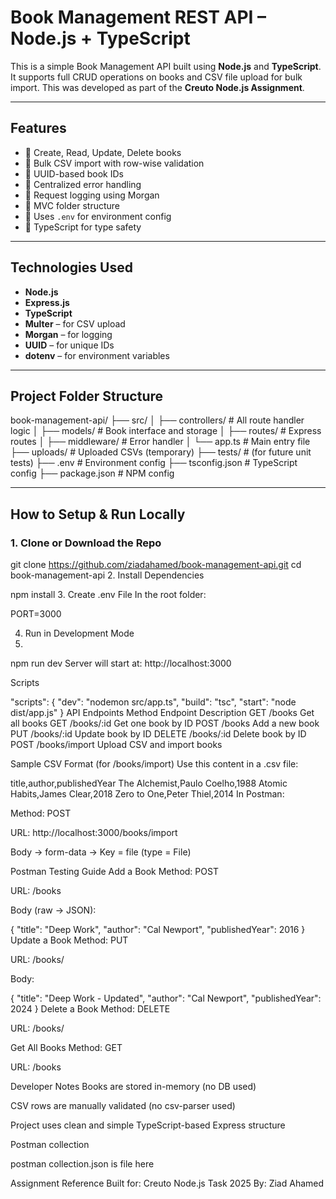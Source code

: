 # Book Management REST API – Node.js + TypeScript

This is a simple Book Management API built using **Node.js** and **TypeScript**. It supports full CRUD operations on books and CSV file upload for bulk import. This was developed as part of the **Creuto Node.js Assignment**.

---

##  Features

- 🔹 Create, Read, Update, Delete books
- 🔹 Bulk CSV import with row-wise validation
- 🔹 UUID-based book IDs
- 🔹 Centralized error handling
- 🔹 Request logging using Morgan
- 🔹 MVC folder structure
- 🔹 Uses `.env` for environment config
- 🔹 TypeScript for type safety

---

##  Technologies Used

- **Node.js**
- **Express.js**
- **TypeScript**
- **Multer** – for CSV upload
- **Morgan** – for logging
- **UUID** – for unique IDs
- **dotenv** – for environment variables

---

##  Project Folder Structure

book-management-api/
├── src/
│ ├── controllers/ # All route handler logic
│ ├── models/ # Book interface and storage
│ ├── routes/ # Express routes
│ ├── middleware/ # Error handler
│ └── app.ts # Main entry file
├── uploads/ # Uploaded CSVs (temporary)
├── tests/ # (for future unit tests)
├── .env # Environment config
├── tsconfig.json # TypeScript config
├── package.json # NPM config


---

##  How to Setup & Run Locally

### 1. Clone or Download the Repo


git clone https://github.com/ziadahamed/book-management-api.git
cd book-management-api
2. Install Dependencies

npm install
3. Create .env File
In the root folder:

PORT=3000

4. Run in Development Mode
5. 
npm run dev
Server will start at:
 http://localhost:3000

Scripts

"scripts": {
  "dev": "nodemon src/app.ts",
  "build": "tsc",
  "start": "node dist/app.js"
}
API Endpoints
Method	Endpoint	Description
GET	/books	Get all books
GET	/books/:id	Get one book by ID
POST	/books	Add a new book
PUT	/books/:id	Update book by ID
DELETE	/books/:id	Delete book by ID
POST	/books/import	Upload CSV and import books

Sample CSV Format (for /books/import)
Use this content in a .csv file:

title,author,publishedYear
The Alchemist,Paulo Coelho,1988
Atomic Habits,James Clear,2018
Zero to One,Peter Thiel,2014
In Postman:

Method: POST

URL: http://localhost:3000/books/import

Body → form-data → Key = file (type = File)

Postman Testing Guide
Add a Book
Method: POST

URL: /books

Body (raw → JSON):

{
  "title": "Deep Work",
  "author": "Cal Newport",
  "publishedYear": 2016
}
Update a Book
Method: PUT

URL: /books/<book-id>

Body:

{
  "title": "Deep Work - Updated",
  "author": "Cal Newport",
  "publishedYear": 2024
}
Delete a Book
Method: DELETE

URL: /books/<book-id>

Get All Books
Method: GET

URL: /books

Developer Notes
Books are stored in-memory (no DB used)

CSV rows are manually validated (no csv-parser used)

Project uses clean and simple TypeScript-based Express structure


Postman collection

postman collection.json is file here 

Assignment Reference
Built for: Creuto Node.js Task 2025
By: Ziad Ahamed
